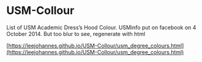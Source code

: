 # USM-Collour
List of USM Academic Dress’s Hood Colour. USMinfo put on facebook on 4 October 2014. But too blur to see, regenerate with html

[https://leejohannes.github.io/USM-Collour/usm_degree_colours.html](https://leejohannes.github.io/USM-Collour/usm_degree_colours.html)
